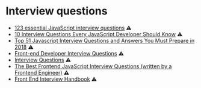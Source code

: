 # Interview questions

* [123 essential JavaScript interview questions](https://github.com/ganqqwerty/123-Essential-JavaScript-Interview-Questions) ⚠️
* [10 Interview Questions Every JavaScript Developer Should Know](https://medium.com/javascript-scene/10-interview-questions-every-javascript-developer-should-know-6fa6bdf5ad95) ⚠️
* [Top 51 Javascript Interview Questions and Answers You Must Prepare in 2018](https://www.greycampus.com/blog/programming/top-javascript-interview-questions-and-answers) ⚠️
* [Front-end Developer Interview Questions](https://h5bp.org/Front-end-Developer-Interview-Questions/) ⚠️
* [Interview Questions](http://thatjsdude.com/interview/index.html) ⚠️
* [The Best Frontend JavaScript Interview Questions \(written by a Frontend Engineer\)](https://performancejs.com/post/hde6d32/The-Best-Frontend-JavaScript-Interview-Questions-%28Written-by-a-Frontend-Engineer%29) ⚠️
* [Front End Interview Handbook](https://github.com/yangshun/front-end-interview-handbook) ⚠️

